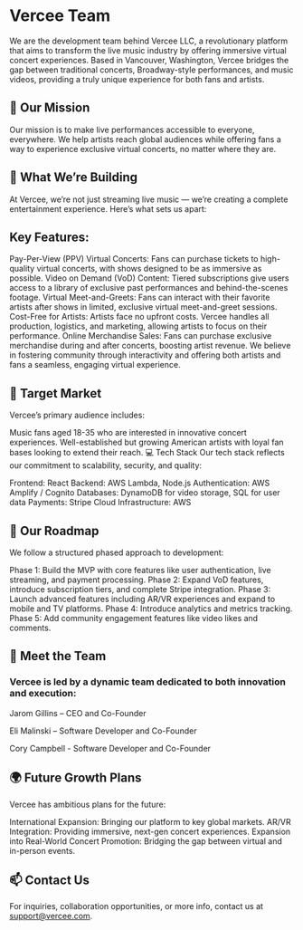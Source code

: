 # Vercee Team
We are the development team behind Vercee LLC, a revolutionary platform that aims to transform the live music industry by offering immersive virtual concert experiences. Based in Vancouver, Washington, Vercee bridges the gap between traditional concerts, Broadway-style performances, and music videos, providing a truly unique experience for both fans and artists.


## 🌟 Our Mission
Our mission is to make live performances accessible to everyone, everywhere. We help artists reach global audiences while offering fans a way to experience exclusive virtual concerts, no matter where they are.


## 🎤 What We’re Building
At Vercee, we’re not just streaming live music — we’re creating a complete entertainment experience. Here’s what sets us apart:


## Key Features:
Pay-Per-View (PPV) Virtual Concerts: Fans can purchase tickets to high-quality virtual concerts, with shows designed to be as immersive as possible.
Video on Demand (VoD) Content: Tiered subscriptions give users access to a library of exclusive past performances and behind-the-scenes footage.
Virtual Meet-and-Greets: Fans can interact with their favorite artists after shows in limited, exclusive virtual meet-and-greet sessions.
Cost-Free for Artists: Artists face no upfront costs. Vercee handles all production, logistics, and marketing, allowing artists to focus on their performance.
Online Merchandise Sales: Fans can purchase exclusive merchandise during and after concerts, boosting artist revenue.
We believe in fostering community through interactivity and offering both artists and fans a seamless, engaging virtual experience.


## 🎯 Target Market
Vercee’s primary audience includes:

Music fans aged 18-35 who are interested in innovative concert experiences.
Well-established but growing American artists with loyal fan bases looking to extend their reach.
💻 Tech Stack
Our tech stack reflects our commitment to scalability, security, and quality:

Frontend: React
Backend: AWS Lambda, Node.js
Authentication: AWS Amplify / Cognito
Databases: DynamoDB for video storage, SQL for user data
Payments: Stripe
Cloud Infrastructure: AWS


## 🚀 Our Roadmap
We follow a structured phased approach to development:

Phase 1: Build the MVP with core features like user authentication, live streaming, and payment processing.
Phase 2: Expand VoD features, introduce subscription tiers, and complete Stripe integration.
Phase 3: Launch advanced features including AR/VR experiences and expand to mobile and TV platforms.
Phase 4: Introduce analytics and metrics tracking.
Phase 5: Add community engagement features like video likes and comments.
## 👥 Meet the Team
### Vercee is led by a dynamic team dedicated to both innovation and execution:


Jarom Gillins – CEO and Co-Founder

Eli Malinski – Software Developer and Co-Founder

Cory Campbell - Software Developer and Co-Founder


## 🌍 Future Growth Plans
Vercee has ambitious plans for the future:

International Expansion: Bringing our platform to key global markets.
AR/VR Integration: Providing immersive, next-gen concert experiences.
Expansion into Real-World Concert Promotion: Bridging the gap between virtual and in-person events.


## 📫 Contact Us
For inquiries, collaboration opportunities, or more info, contact us at support@vercee.com.
